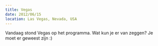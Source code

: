 ```yaml
---
title: Vegas
date: 2012/06/15
location: Las Vegas, Nevada, USA
---
```


Vandaag stond Vegas op het programma. Wat kun je er van zeggen? Je moet er geweest zijn :)

